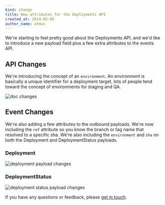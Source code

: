 ```yaml
---
kind: change
title: New attributes for the Deployments API
created_at: 2014-05-05
author_name: atmos
---
```


We're starting to feel pretty good about the Deployments API, and we'd like to introduce a new payload field plus a few extra attributes to the events API.

## API Changes

We're introducing the concept of an `environment`. An environment is basically a unique identifier for a deployment target, lots of people tend toward the concept of environments for staging and QA.

![doc changes](https://camo.githubusercontent.com/5d3367127c45fc914b8dd65f3df8483459895873/687474703a2f2f636c6f75646170702e61746d6f732e6f72672f696d6167652f336d343530493031305533762f696e7465726e616c2d646576656c6f7065722e6769746875622e636f6d253230323031342d30352d303425323031342d33362d3033253230323031342d30352d303425323031342d33362d30372e6a7067)

## Event Changes

We're also adding a few attributes to the outbound payloads. We're now including the `ref` attribute so you know the branch or tag name that resolved to a specific sha. We're also including the `environment` and `sha` on both the Deployment and DeploymentStatus payloads.

### Deployment

![deployment payload changes](https://camo.githubusercontent.com/5ea6c3c4042bb44e722aba30ecfd5f6accbd8c66/687474703a2f2f636c6f75646170702e61746d6f732e6f72672f696d6167652f3349313332673351317231792f6576656e7473253230323031342d30352d303425323031342d35332d3230253230323031342d30352d303425323031342d35332d33322e6a7067)

### DeploymentStatus

![deployment status payload changes](https://camo.githubusercontent.com/4b80ae3a3b1579f4faf62469d89f291b6a1539f2/687474703a2f2f636c6f75646170702e61746d6f732e6f72672f696d6167652f3370324234323164324130342f6576656e7473253230323031342d30352d303425323031342d33372d3139253230323031342d30352d303425323031342d33372d34352e6a7067)

If you have any questions or feedback, please [get in touch][contact].

[contact]: https://github.com/contact?form[subject]=Deployments+API
